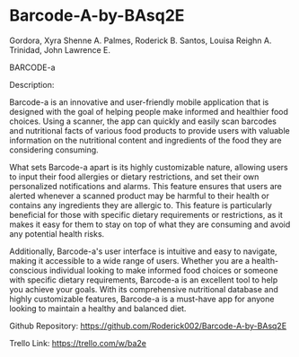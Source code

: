 # Barcode-A-by-BAsq2E
Gordora, Xyra Shenne A.
Palmes, Roderick B. 
Santos, Louisa Reighn A.
Trinidad, John Lawrence E.

BARCODE-a

Description:

Barcode-a is an innovative and user-friendly mobile application that is designed with the goal of helping people make informed and healthier food choices. Using a scanner, the app can quickly and easily scan barcodes and nutritional facts of various food products to provide users with valuable information on the nutritional content and ingredients of the food they are considering consuming.

What sets Barcode-a apart is its highly customizable nature, allowing users to input their food allergies or dietary restrictions, and set their own personalized notifications and alarms. This feature ensures that users are alerted whenever a scanned product may be harmful to their health or contains any ingredients they are allergic to. This feature is particularly beneficial for those with specific dietary requirements or restrictions, as it makes it easy for them to stay on top of what they are consuming and avoid any potential health risks.

Additionally, Barcode-a's user interface is intuitive and easy to navigate, making it accessible to a wide range of users. Whether you are a health-conscious individual looking to make informed food choices or someone with specific dietary requirements, Barcode-a is an excellent tool to help you achieve your goals. With its comprehensive nutritional database and highly customizable features, Barcode-a is a must-have app for anyone looking to maintain a healthy and balanced diet.


Github Repository:
https://github.com/Roderick002/Barcode-A-by-BAsq2E


Trello Link:
https://trello.com/w/ba2e
